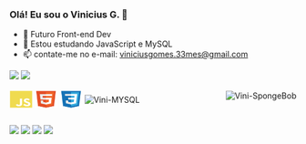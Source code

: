 ### Olá! Eu sou o Vinicius G. 👋

- 🔭 Futuro Front-end Dev
- 🌱 Estou estudando JavaScript e MySQL
- 📫 contate-me no e-mail: viniciusgomes.33mes@gmail.com

<div>
 <img height="180cm" src="https://github-readme-stats.vercel.app/api?username=viniciusg03&show_icons=true&theme=radical&include_all_commits=true&count_private=true"/>
  <img height="180cm" src="https://github-readme-stats.vercel.app/api/top-langs/?username=viniciusg03&layout=compact&langs_count=16&theme=radical"/>
</div>

<div style="display: inline_block"><br>
  <img align="center" alt="Vini-Js" height="30" width="40" src="https://raw.githubusercontent.com/devicons/devicon/master/icons/javascript/javascript-plain.svg">
  <img align="center" alt="Vini-HTML" height="30" width="40" src="https://raw.githubusercontent.com/devicons/devicon/master/icons/html5/html5-original.svg">
  <img align="center" alt="Vini-CSS" height="30" width="40" src="https://raw.githubusercontent.com/devicons/devicon/master/icons/css3/css3-original.svg">
  <img align="center" alt="Vini-MYSQL" height="30" width="40" src="https://cdn.jsdelivr.net/gh/devicons/devicon/icons/mysql/mysql-original.svg">
  <img align="right" alt="Vini-SpongeBob" src="https://media.discordapp.net/attachments/1142162817449996500/1145129840127782972/120px-Rotating_globe_s.gif">
</div>

 ## 
 
<div> 
  <a href="https://www.instagram.com/vinikk.j/" target="_blank"><img src="https://img.shields.io/badge/-Instagram-%23E4405F?style=for-the-badge&logo=instagram&logoColor=white" target="_blank"></a>
 <a href="https://discord.gg/FKY7FRS5RQ" target="_blank"><img src="https://img.shields.io/badge/Discord-7289DA?style=for-the-badge&logo=discord&logoColor=white" target="_blank"></a> 
  <a href = "mailto:viniciusgomes.33mes@gmail.com"><img src="https://img.shields.io/badge/-Gmail-%23333?style=for-the-badge&logo=gmail&logoColor=white" target="_blank"></a>
  <a href="https://www.linkedin.com/in/vinicius-gomes-a10933287/" target="_blank"><img src="https://img.shields.io/badge/-LinkedIn-%230077B5?style=for-the-badge&logo=linkedin&logoColor=white" target="_blank"></a> 
</div>



